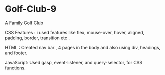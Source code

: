 # Golf-Club-9
A Family Golf Club 

CSS Features : i used features like flex, mouse-over, hover, aligned, padding, border, transition etc . 

HTML :  Created nav bar , 4 pages in the body  and also using div, headings, and footer.

 JavaScript:  Used gasp, event-listener, and query-selector, for CSS functions. 
